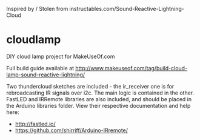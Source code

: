
Inspired by / Stolen from instructables.com/Sound-Reactive-Lightning-Cloud


cloudlamp
=========

DIY cloud lamp project for MakeUseOf.com

Full build guide available at http://www.makeuseof.com/tag/build-cloud-lamp-sound-reactive-lightning/

Two thundercloud sketches are included - the ir_receiver one is for rebroadcasting IR signals over i2c. The main logic is contained in the other. 
FastLED and IRRemote libraries are also included, and should be placed in the Arduino libraries folder. View their respective documentation and help here:
- http://fastled.io/
- https://github.com/shirriff/Arduino-IRremote/
